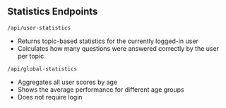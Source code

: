 ## Statistics Endpoints


`/api/user-statistics`
- Returns topic-based statistics for the currently logged-in user
- Calculates how many questions were answered correctly by the user per topic


`/api/global-statistics`
- Aggregates all user scores by age
- Shows the average performance for different age groups
- Does not require login
